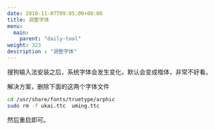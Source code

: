 ```yaml
---
date: 2018-11-07T09:05:00+08:00
title: 调整字体
menu:
  main:
    parent: "daily-tool"
weight: 323
description : "调整字体"
---
```


搜狗输入法安装之后，系统字体会发生变化，默认会变成楷体，非常不好看。

解决方案，删除下面的这两个字体文件

```bash
cd /usr/share/fonts/truetype/arphic
sudo rm -f ukai.ttc  uming.ttc
```

然后重启即可。
